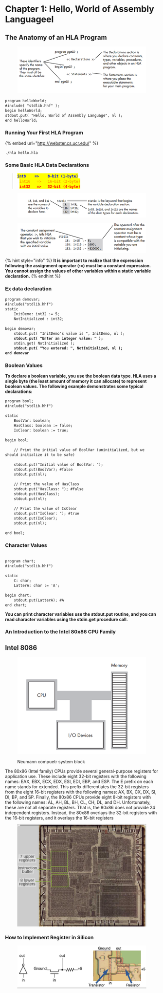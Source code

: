 # Chapter 1: Hello, World of Assembly Languageel

## The Anatomy of an HLA Program

<figure><img src="../../.gitbook/assets/image (9) (1) (1) (1) (1) (1) (1).png" alt=""><figcaption></figcaption></figure>

```asm6502
program helloWorld;
#include( "stdlib.hhf" );
begin helloWorld;
stdout.put( "Hello, World of Assembly Language", nl );
end helloWorld;
```

### Running Your First HLA Program

{% embed url="http://webster.cs.ucr.edu/" %}

```
./hla hello.hla
```

### Some Basic HLA Data Declarations

> &#x20;<mark style="color:blue;">**`int8    =>    8-bit (1-byte)`**</mark> \
> **` `**<mark style="color:orange;">**`int16   =>   16-bit (2-byte)`**</mark>\
> **` `**<mark style="color:red;">**`int32   =>   32-bit (4-byte)`**</mark>&#x20;

<figure><img src="../../.gitbook/assets/image (10) (1) (1) (1) (1).png" alt=""><figcaption></figcaption></figure>

<figure><img src="../../.gitbook/assets/image (11) (1) (1) (1).png" alt=""><figcaption></figcaption></figure>

{% hint style="info" %}
**It is important to realize that the expression following the assignment operator (:=) must be a constant expression. You cannot assign the values of other variables within a static variable declaration.**
{% endhint %}



### Ex data declaration

<pre class="language-asm6502"><code class="lang-asm6502">program demovar;
#include("stdlib.hhf")
static 
    InitDemo: int32 := 5;
    NotInitialized : int32;
    
begin demovar;
    stdout.put( "InitDemo's value is ", InitDemo, nl );
<strong>    stdout.put( "Enter an integer value: " );
</strong>    stdin.get( NotInitialized );
<strong>    stdout.put( "You entered: ", NotInitialized, nl );
</strong><strong>end demovar
</strong></code></pre>

### Boolean Values

**To declare a boolean variable, you use the boolean data type. HLA uses a single byte (the least amount of memory it can allocate) to represent boolean values. The following example demonstrates some typical declarations:**

```asm6502
program bool;
#include("stdlib.hhf")

static
    BoolVar: boolean;
    HasClass: boolean := false;
    IsClear: boolean := true;

begin bool;

    // Print the initial value of BoolVar (uninitialized, but we should initialize it to be safe)

    stdout.put("Initial value of BoolVar: ");
    stdout.put(BoolVar); #false
    stdout.put(nl);

    // Print the value of HasClass
    stdout.put("HasClass: "); #false
    stdout.put(HasClass);
    stdout.put(nl);

    // Print the value of IsClear
    stdout.put("IsClear: "); #true
    stdout.put(IsClear);
    stdout.put(nl);

end bool;
```

### Character Values

```asm6502

program chart;
#include("stdlib.hhf")

static
    C: char;
    LatterA: char := 'A';

begin chart;
    stdout.put(LatterA); #A
end chart;
```

**You can print character variables use the stdout.put routine, and you can read character variables using the stdin.get procedure call.**

### An Introduction to the Intel 80x86 CPU Family&#x20;

## Intel 8086 <a href="#firstheading" id="firstheading"></a>

<figure><img src="../../.gitbook/assets/image (1) (1) (1) (1) (1) (1) (1) (1) (1) (1) (1) (1) (1) (1) (1) (1) (1) (1) (1) (1) (1) (1).png" alt=""><figcaption><p>Neumann compuetr system block</p></figcaption></figure>

The 80x86 (Intel family) CPUs provide several general-purpose registers for application use. These include eight 32-bit registers with the following names: EAX, EBX, ECX, EDX, ESI, EDI, EBP, and ESP. The E prefix on each name stands for extended. This prefix differentiates the 32-bit registers from the eight 16-bit registers with the following names: AX, BX, CX, DX, SI, DI, BP, and SP. Finally, the 80x86 CPUs provide eight 8-bit registers with the following names: AL, AH, BL, BH, CL, CH, DL, and DH. Unfortunately, these are not all separate registers. That is, the 80x86 does not provide 24 independent registers. Instead, the 80x86 overlays the 32-bit registers with the 16-bit registers, and it overlays the 16-bit registers

<figure><img src="../../.gitbook/assets/image (2) (1) (1) (1) (1) (1) (1) (1) (1) (1) (1) (1) (1) (1) (1) (1) (1) (1).png" alt=""><figcaption></figcaption></figure>

### How to Implement Register in Silicon

<figure><img src="../../.gitbook/assets/image (3) (1) (1) (1) (1) (1) (1) (1) (1) (1) (1) (1) (1) (1) (1).png" alt=""><figcaption></figcaption></figure>


